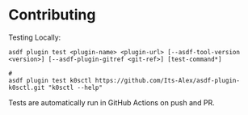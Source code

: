 # Contributing

Testing Locally:

```shell
asdf plugin test <plugin-name> <plugin-url> [--asdf-tool-version <version>] [--asdf-plugin-gitref <git-ref>] [test-command*]

#
asdf plugin test k0sctl https://github.com/Its-Alex/asdf-plugin-k0sctl.git "k0sctl --help"
```

Tests are automatically run in GitHub Actions on push and PR.
